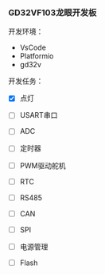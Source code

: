 ### GD32VF103龙眼开发板

开发环境：

* VsCode
* Platformio
* gd32v

开发任务：

- [x]  点灯
- [ ]  USART串口
- [ ]  ADC
- [ ]  定时器
- [ ]  PWM驱动舵机
- [ ]  RTC
- [ ]  RS485
- [ ]  CAN
- [ ]  SPI
- [ ]  电源管理
- [ ]  Flash

